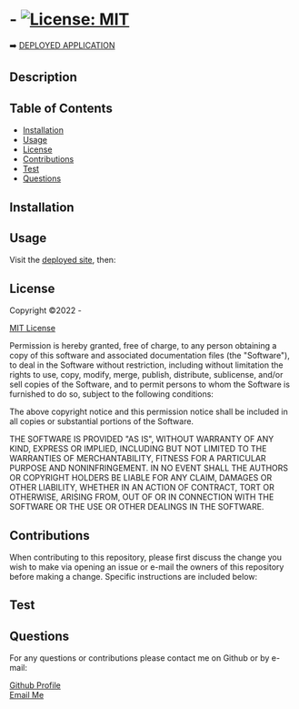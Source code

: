 
#  - [![License: MIT](https://img.shields.io/badge/License-MIT-yellow.svg)](https://opensource.org/licenses/MIT)
    
➡️ [DEPLOYED APPLICATION](https://.github.io//)
    
## **Description**
    

    
## **Table of Contents**
    
- [Installation](#installation)
- [Usage](#usage)
- [License](#license)
- [Contributions](#contributions)
- [Test](#test)
- [Questions](#questions)
    
## **Installation**
    

    
## **Usage**
    
Visit the [deployed site](https://.github.io//), then:
    

    
## **License**
    
Copyright &copy;2022 - 
  
<p>



[MIT License](https://opensource.org/licenses/MIT)

Permission is hereby granted, free of charge, to any person obtaining a copy of this software and associated documentation files (the "Software"), to deal in the Software without restriction, including without limitation the rights to use, copy, modify, merge, publish, distribute, sublicense, and/or sell copies of the Software, and to permit persons to whom the Software is furnished to do so, subject to the following conditions:
        
The above copyright notice and this permission notice shall be included in all copies or substantial portions of the Software.
          
THE SOFTWARE IS PROVIDED "AS IS", WITHOUT WARRANTY OF ANY KIND, EXPRESS OR IMPLIED, INCLUDING BUT NOT LIMITED TO THE WARRANTIES OF MERCHANTABILITY, FITNESS FOR A PARTICULAR PURPOSE AND NONINFRINGEMENT. IN NO EVENT SHALL THE AUTHORS OR COPYRIGHT HOLDERS BE LIABLE FOR ANY CLAIM, DAMAGES OR OTHER LIABILITY, WHETHER IN AN ACTION OF CONTRACT, TORT OR OTHERWISE, ARISING FROM, OUT OF OR IN CONNECTION WITH THE SOFTWARE OR THE USE OR OTHER DEALINGS IN THE SOFTWARE.
      
    
</p>
    
## **Contributions**

When contributing to this repository, please first discuss the change you wish to make via opening an issue or e-mail the owners of this repository before making a change. Specific instructions are included below:



## **Test**



## **Questions**
    
For any questions or contributions please contact me on Github or by e-mail:
    
[Github Profile](https://www.github.com/)  
[Email Me](mailto:)
    